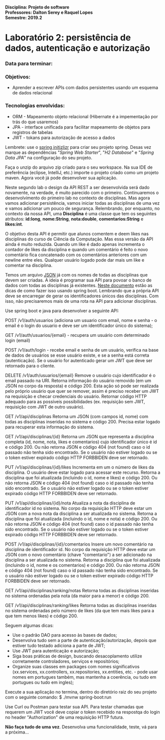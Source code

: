 **Disciplina: Projeto de software<br>
Professores: Dalton Serey e Raquel Lopes<br>
Semestre: 2019.2**

# Laboratório 2: persistência de dados, autenticação e autorização
### Data para terminar:

### Objetivos:
* Aprender a escrever APIs com dados persistentes usando um esquema de dados relacional 

### Tecnologias envolvidas:
* ORM - Mapeamento objeto relacional (Hibernate é a impementação por trás do que usaremos)
* JPA - interface unificada para facilitar mapeamento de objetos para registros de tabelas
* JWT - tokans para autorização de acesso a dados

Lembrete: use o [spring initizlizr](https://start.spring.io) para criar seu projeto spring. Desas vez marque as dependências "_Spring Web Starter_", "_H2 Database_" e "_Spring Data JPA_" na configuração do seu projeto.

Faça o unzip do arquivo zip criado para o seu workspace. Na sua IDE de preferência (eclipse, IntelliJ, etc.) importe o projeto criado como um projeto maven. Agora você já pode desenvolver sua aplicação.

Neste segundo lab o design da API REST a ser desenvolvida será dado novamente, na verdade, é muito parecido com o primeiro. Continuaremos o desenvolvimento do primeiro lab no contexto de disciplinas. Mas agora vamos adicionar persistência, vamos iniciar todas as disciplinas de uma vez e vamos adicionar um pouco de segurança. Relembrando, por enquanto, no contexto da nossa API, uma **Disciplina** é uma classe que tem os seguintes atributos: **id:long**, **nome:String**, **nota:double**, **comentarios:String** e **likes:int**.

O objetivo desta API é permitir que alunos comentem e deem likes nas disciplinas do curso de Ciência da Computação. Mas essa versão da API ainda é muito reduzida. Quando um like é dado apenas incrementa o contador de likes da disciplina e quando um comentário é feito o novo comentário fica concatenado com os comentários anteriores com um newline entre eles. Qualquer usuário logado pode dar mais um like e comentar na disciplina.

Temos um arquivo [JSON](./disciplinas.json) já com os nomes de todas as disciplinas que devem ser criadas. A ideia é programar sua API para povoar o banco de dados com todas as disciplinas já existentes. [Neste documento](http://bit.ly/inicia-dados-json) estão as dicas de como fazer isso usando spring boot. Lembrando que a própria API deve se encarregar de gerar os identificadores únicos das disciplinas. Com isso, não precisaremos mais de uma rota na API para adicionar disciplinas.

Use spring boot e java para desenvolver a seguinte API:

POST /v1/auth/usuarios (adiciona um usuario com email, nome e senha - o email é o login do usuario e deve ser um identificador único do sistema);

GET /v1/auth/usuarios/{email} - recupera um usuário com determinado login (email)

POST /v1/auth/login - recebe email e senha de um usuário, verifica na base de dados de usuários se esse usuário existe, e se a senha está correta (autenticação). Se o usuário for autenticado gerar um JWT que deve ser retornado para o cliente.

DELETE /v1/auth/usuarios/{email}
Remove o usuário cujo identificador é o email passado na URI. Retorna informação do usuário removido (em um JSON no corpo da resposta) e código 200. Esta ação só pode ser realizada pelo próprio usuário que quer se remover, assim é preciso receber um JWT na requisição e checar credenciais do usuário. Retornar código HTTP adequado para as possíveis possibilidades (ex. requisição sem JWT, requisição com JWT de outro usuário).

GET /v1/api/disciplinas 
Retorna um JSON (com campos id, nome) com todas as disciplinas inseridas no sistema e código 200. Precisa estar logado para recuperar esta informação do sistema.

GET /v1/api/disciplinas/{id}
Retorna um JSON que representa a disciplina completa (id, nome, nota, likes e comentarios) cujo identificador único é id e código 200. Ou não retorna JSON e código 404 (not found) caso o id passado não tenha sido encontrado. Se o usuário não estiver logado ou se o token estiver expirado código HTTP FORBBIDEN deve ser retornado.

PUT /v1/api/disciplinas/{id}/likes 
Incrementa em um o número de likes da disciplina. O usuário deve estar logado para acessar este recurso.
Retorna a disciplina que foi atualizada (incluindo o id, nome e likes) e código 200. Ou não retorna JSON e código 404 (not found) caso o id passado não tenha sido encontrado. Se o usuário não estiver logado ou se o token estiver expirado código HTTP FORBBIDEN deve ser retornado.

PUT /v1/api/disciplinas/{id}/nota
Atualiza a nota da disciplina de identificador id no sistema. No corpo da requisição HTTP deve estar um JSON com a nova nota da disciplina a ser atualizada no sistema. 
Retorna a disciplina que foi atualizada (incluindo o id, nome e nota) e código 200. Ou não retorna JSON e código 404 (not found) caso o id passado não tenha sido encontrado. Se o usuário não estiver logado ou se o token estiver expirado código HTTP FORBBIDEN deve ser retornado.

POST /v1/api/disciplinas/{id}/comentarios 
Insere um novo comentário na disciplina de identificador id. No corpo da requisição HTTP deve estar um JSON com o novo comentário (chave "comentario") a ser adicionado na disciplina a ser atualizada no sistema. 
Retorna a disciplina que foi atualizada (incluindo o id, nome e os comentarios) e código 200. Ou não retorna JSON e código 404 (not found) caso o id passado não tenha sido encontrado. Se o usuário não estiver logado ou se o token estiver expirado código HTTP FORBBIDEN deve ser retornado.

GET /v1/api/disciplinas/ranking/notas
Retorna todas as disciplinas inseridas no sistema ordenadas pela nota (da maior para a menor) e código 200.

GET /v1/api/disciplinas/ranking/likes
Retorna todas as disciplinas inseridas no sistema ordenadas pelo número de likes (da que tem mais likes para a que tem menos likes) e código 200.

Seguem algumas dicas:

* Use o padrão DAO para acesso às bases de dados;
* Desenvolva tudo sem a parte de autenticação/autorização, depois que estiver tudo testado adiciona a parte de JWT;
* Use JWT para autenticação e autorização;
* Siga boas práticas de design, buscando desacoplamento utilize corretamente controladores, serviços e repositórios;
* Organize suas classes em packages com nomes significativos (xx.services, xx.controllers, xx.repositories, xx.entities, etc. - pode usar nomes em portugues também, mas mantenha a coerência, ou tudo em portugues ou tudo em ingles);

Execute a sua aplicação no termina, dentro do diretório raiz do seu projeto com o seguinte comando: 
$ ./mvnw spring-boot:run

Use Curl ou Postman para testar sua API. Para testar chamadas que requerem um JWT você deve copiar o token recebido na respostqa do login no header "Authorization" de uma requisição HTTP futura. 

**Não faça tudo de uma vez**. Desenvolva uma funcionalidade, teste, vá para a próxima…
